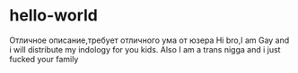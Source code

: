 # hello-world
Отличное описание,требует отличного ума от юзера
Hi bro,I am Gay and i will distribute my indology for you kids.
Also I am a trans nigga and i just fucked your family 
